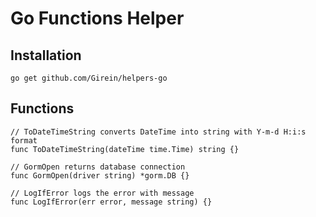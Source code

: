 # Go Functions Helper

## Installation
`go get github.com/Girein/helpers-go`

## Functions
```
// ToDateTimeString converts DateTime into string with Y-m-d H:i:s format
func ToDateTimeString(dateTime time.Time) string {}

// GormOpen returns database connection
func GormOpen(driver string) *gorm.DB {}

// LogIfError logs the error with message
func LogIfError(err error, message string) {}
```